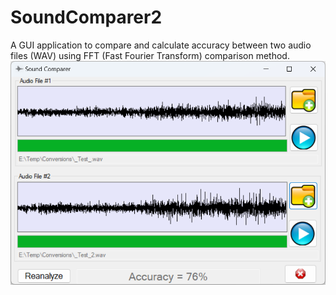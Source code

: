 # SoundComparer2
A GUI application to compare and calculate accuracy between two audio files (WAV) using FFT (Fast Fourier Transform) comparison method.
[![ScreenShot](src/Resources/Image/Screenshot.png)](https://github.com/David-Maisonave/SoundComparer2)
